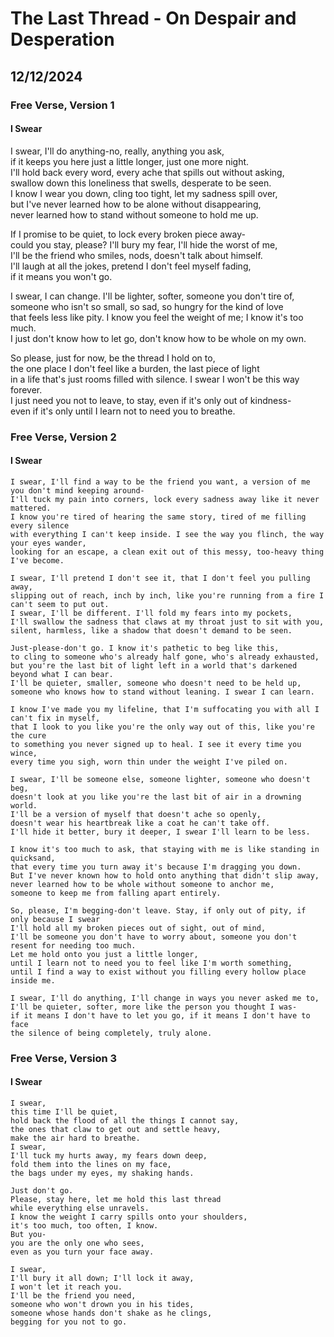 # The Last Thread - On Despair and Desperation
## 12/12/2024

### Free Verse, Version 1

#### I Swear

I swear, I'll do anything-no, really, anything you ask,  
if it keeps you here just a little longer, just one more night.  
I'll hold back every word, every ache that spills out without asking,  
swallow down this loneliness that swells, desperate to be seen.  
I know I wear you down, cling too tight, let my sadness spill over,  
but I've never learned how to be alone without disappearing,  
never learned how to stand without someone to hold me up.  

If I promise to be quiet, to lock every broken piece away-  
could you stay, please? I'll bury my fear, I'll hide the worst of me,  
I'll be the friend who smiles, nods, doesn't talk about himself.  
I'll laugh at all the jokes, pretend I don't feel myself fading,  
if it means you won't go.  

I swear, I can change. I'll be lighter, softer, someone you don't tire of,  
someone who isn't so small, so sad, so hungry for the kind of love  
that feels less like pity. I know you feel the weight of me; I know it's too much.  
I just don't know how to let go, don't know how to be whole on my own.  

So please, just for now, be the thread I hold on to,  
the one place I don't feel like a burden, the last piece of light  
in a life that's just rooms filled with silence. I swear I won't be this way forever.  
I just need you not to leave, to stay, even if it's only out of kindness-  
even if it's only until I learn not to need you to breathe.  

### Free Verse, Version 2

#### I Swear

```
I swear, I'll find a way to be the friend you want, a version of me you don't mind keeping around-
I'll tuck my pain into corners, lock every sadness away like it never mattered.
I know you're tired of hearing the same story, tired of me filling every silence
with everything I can't keep inside. I see the way you flinch, the way your eyes wander,
looking for an escape, a clean exit out of this messy, too-heavy thing I've become.

I swear, I'll pretend I don't see it, that I don't feel you pulling away,
slipping out of reach, inch by inch, like you're running from a fire I can't seem to put out.
I swear, I'll be different. I'll fold my fears into my pockets,
I'll swallow the sadness that claws at my throat just to sit with you,
silent, harmless, like a shadow that doesn't demand to be seen.

Just-please-don't go. I know it's pathetic to beg like this,
to cling to someone who's already half gone, who's already exhausted,
but you're the last bit of light left in a world that's darkened beyond what I can bear.
I'll be quieter, smaller, someone who doesn't need to be held up,
someone who knows how to stand without leaning. I swear I can learn.

I know I've made you my lifeline, that I'm suffocating you with all I can't fix in myself,
that I look to you like you're the only way out of this, like you're the cure
to something you never signed up to heal. I see it every time you wince,
every time you sigh, worn thin under the weight I've piled on.

I swear, I'll be someone else, someone lighter, someone who doesn't beg,
doesn't look at you like you're the last bit of air in a drowning world.
I'll be a version of myself that doesn't ache so openly,
doesn't wear his heartbreak like a coat he can't take off.
I'll hide it better, bury it deeper, I swear I'll learn to be less.

I know it's too much to ask, that staying with me is like standing in quicksand,
that every time you turn away it's because I'm dragging you down.
But I've never known how to hold onto anything that didn't slip away,
never learned how to be whole without someone to anchor me,
someone to keep me from falling apart entirely.

So, please, I'm begging-don't leave. Stay, if only out of pity, if only because I swear
I'll hold all my broken pieces out of sight, out of mind,
I'll be someone you don't have to worry about, someone you don't resent for needing too much.
Let me hold onto you just a little longer,
until I learn not to need you to feel like I'm worth something,
until I find a way to exist without you filling every hollow place inside me.

I swear, I'll do anything, I'll change in ways you never asked me to,
I'll be quieter, softer, more like the person you thought I was-
if it means I don't have to let you go, if it means I don't have to face
the silence of being completely, truly alone.
```

### Free Verse, Version 3

#### I Swear

```
I swear,
this time I'll be quiet,
hold back the flood of all the things I cannot say,
the ones that claw to get out and settle heavy,
make the air hard to breathe.
I swear,
I'll tuck my hurts away, my fears down deep,
fold them into the lines on my face,
the bags under my eyes, my shaking hands.

Just don't go.
Please, stay here, let me hold this last thread
while everything else unravels.
I know the weight I carry spills onto your shoulders,
it's too much, too often, I know.
But you-
you are the only one who sees,
even as you turn your face away.

I swear,
I'll bury it all down; I'll lock it away,
I won't let it reach you.
I'll be the friend you need,
someone who won't drown you in his tides,
someone whose hands don't shake as he clings,
begging for you not to go.
```
